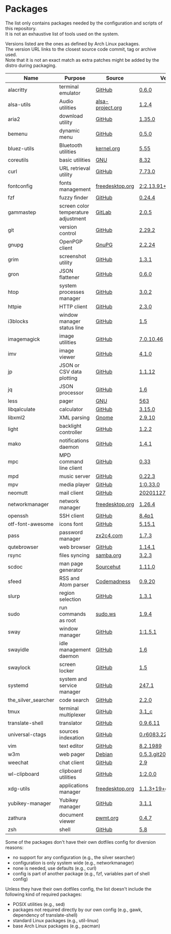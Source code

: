 # Packages

The list only contains packages needed by the configuration and scripts of this repository.  
It is not an exhaustive list of tools used on the system.

Versions listed are the ones as defined by Arch Linux packages.  
The version URL links to the closest source code commit, tag or archive used.  
Note that it is not an exact match as extra patches might be added by the distro during packaging.

| Name                   | Purpose                              | Source                                                                                 | Version                                                                                                                     |
|------------------------|--------------------------------------|----------------------------------------------------------------------------------------|-----------------------------------------------------------------------------------------------------------------------------|
| alacritty              | terminal emulator                    | [GitHub](https://github.com/jwilm/alacritty)                                           | [0.6.0](https://github.com/jwilm/alacritty/releases/tag/v0.6.0)                                                             |
| alsa-utils             | Audio utilities                      | [alsa-project.org](http://git.alsa-project.org/?p=alsa-utils.git)                      | [1.2.4](http://git.alsa-project.org/?p=alsa-utils.git;a=tag;h=v1.2.4)                                                       |
| aria2                  | download utility                     | [GitHub](https://github.com/aria2/aria2)                                               | [1.35.0](https://github.com/aria2/aria2/releases/tag/release-1.35.0)                                                        |
| bemenu                 | dynamic menu                         | [GitHub](https://github.com/Cloudef/bemenu)                                            | [0.5.0](https://github.com/Cloudef/bemenu/releases/tag/0.5.0)                                                               |
| bluez-utils            | Bluetooth utilities                  | [kernel.org](https://git.kernel.org/pub/scm/bluetooth/bluez.git)                       | [5.55](https://git.kernel.org/pub/scm/bluetooth/bluez.git/tag/?h=5.55)                                                      |
| coreutils              | basic utilities                      | [GNU](http://git.savannah.gnu.org/cgit/coreutils.git/)                                 | [8.32](http://git.savannah.gnu.org/cgit/coreutils.git/tag/?h=v8.32)                                                         |
| curl                   | URL retrieval utility                | [GitHub](https://github.com/curl/curl)                                                 | [7.73.0](https://github.com/curl/curl/releases/tag/curl-7_73_0)                                                             |
| fontconfig             | fonts management                     | [freedesktop.org](https://cgit.freedesktop.org/fontconfig/)                            | [2:2.13.91+48+gfcb0420](https://cgit.freedesktop.org/fontconfig/commit/?id=fcb042028126d79ea5a5fa015b2b034b98656e73)        |
| fzf                    | fuzzy finder                         | [GitHub](https://github.com/junegunn/fzf)                                              | [0.24.4](https://github.com/junegunn/fzf/releases/tag/0.24.4)                                                               |
| gammastep              | screen color temperature adjustment  | [GitLab](https://gitlab.com/chinstrap/gammastep)                                       | [2.0.5](https://gitlab.com/chinstrap/gammastep/-/tags/v2.0.5)                                                               |
| git                    | version control                      | [GitHub](https://github.com/git/git)                                                   | [2.29.2](https://github.com/git/git/releases/tag/v2.29.2)                                                                   |
| gnupg                  | OpenPGP client                       | [GnuPG](https://git.gnupg.org/cgi-bin/gitweb.cgi?p=gnupg.git)                          | [2.2.24](https://git.gnupg.org/cgi-bin/gitweb.cgi?p=gnupg.git;a=tag;h=gnupg-2.2.24)                                         |
| grim                   | screenshot utility                   | [GitHub](https://github.com/emersion/grim)                                             | [1.3.1](https://github.com/emersion/grim/releases/tag/v1.3.1)                                                               |
| gron                   | JSON flattener                       | [GitHub](https://github.com/tomnomnom/gron)                                            | [0.6.0](https://github.com/tomnomnom/gron/releases/tag/v0.6.0)                                                              |
| htop                   | system processes manager             | [GitHub](https://github.com/hishamhm/htop)                                             | [3.0.2](https://github.com/htop-dev/htop/releases/tag/3.0.2)                                                                |
| httpie                 | HTTP client                          | [GitHub](https://github.com/jakubroztocil/httpie)                                      | [2.3.0](https://github.com/jakubroztocil/httpie/releases/tag/2.3.0)                                                         |
| i3blocks               | window manager status line           | [GitHub](https://github.com/vivien/i3blocks)                                           | [1.5](https://github.com/vivien/i3blocks/releases/tag/1.5)                                                                  |
| imagemagick            | image utilities                      | [GitHub](https://github.com/ImageMagick/ImageMagick)                                   | [7.0.10.46](https://github.com/ImageMagick/ImageMagick/releases/tag/7.0.10-46)                                              |
| imv                    | image viewer                         | [GitHub](https://github.com/eXeC64/imv)                                                | [4.1.0](https://github.com/eXeC64/imv/releases/tag/v4.1.0)                                                                  |
| jp                     | JSON or CSV data plotting            | [GitHub](https://github.com/sgreben/jp)                                                | [1.1.12](https://github.com/sgreben/jp/releases/tag/1.1.12)                                                                 |
| jq                     | JSON processor                       | [GitHub](https://github.com/stedolan/jq)                                               | [1.6](https://github.com/stedolan/jq/releases/tag/jq-1.6)                                                                   |
| less                   | pager                                | [GNU](http://ftp.gnu.org/gnu/less/)                                                    | [563](http://ftp.gnu.org/gnu/less/less-563.tar.gz)                                                                          |
| libqalculate           | calculator                           | [GitHub](https://github.com/Qalculate/libqalculate)                                    | [3.15.0](https://github.com/Qalculate/libqalculate/releases/tag/v3.15.0)                                                    |
| libxml2                | XML parsing                          | [Gnome](https://gitlab.gnome.org/GNOME/libxml2/)                                       | [2.9.10](https://gitlab.gnome.org/GNOME/libxml2/tags/v2.9.10)                                                               |
| light                  | backlight controller                 | [GitHub](https://github.com/haikarainen/light)                                         | [1.2.2](https://github.com/haikarainen/light/releases/tag/v1.2.2)                                                           |
| mako                   | notifications daemon                 | [GitHub](https://github.com/emersion/mako)                                             | [1.4.1](https://github.com/emersion/mako/releases/tag/v1.4.1)                                                               |
| mpc                    | MPD command line client              | [GitHub](https://github.com/MusicPlayerDaemon/mpc)                                     | [0.33](https://github.com/MusicPlayerDaemon/mpc/releases/tag/v0.33)                                                         |
| mpd                    | music server                         | [GitHub](https://github.com/MusicPlayerDaemon/MPD)                                     | [0.22.3](https://github.com/MusicPlayerDaemon/MPD/releases/tag/v0.22.3)                                                     |
| mpv                    | media player                         | [GitHub](https://github.com/mpv-player/mpv)                                            | [1:0.33.0](https://github.com/mpv-player/mpv/releases/tag/v0.33.0)                                                          |
| neomutt                | mail client                          | [GitHub](https://github.com/neomutt/neomutt)                                           | [20201127](https://github.com/neomutt/neomutt/releases/tag/20201127)                                                        |
| networkmanager         | network manager                      | [freedesktop.org](https://cgit.freedesktop.org/NetworkManager/NetworkManager)          | [1.26.4](https://cgit.freedesktop.org/NetworkManager/NetworkManager/tag/?h=1.26.4)                                          |
| openssh                | SSH client                           | [GitHub](https://github.com/openssh/openssh-portable)                                  | [8.4p1](https://github.com/openssh/openssh-portable/releases/tag/V_8_4_P1)                                                  |
| otf-font-awesome       | icons font                           | [GitHub](https://github.com/FortAwesome/Font-Awesome)                                  | [5.15.1](https://github.com/FortAwesome/Font-Awesome/releases/tag/5.15.1)                                                   |
| pass                   | password manager                     | [zx2c4.com](https://git.zx2c4.com/password-store/)                                     | [1.7.3](https://git.zx2c4.com/password-store/tag/?h=1.7.3)                                                                  |
| qutebrowser            | web browser                          | [GitHub](https://github.com/qutebrowser/qutebrowser)                                   | [1.14.1](https://github.com/qutebrowser/qutebrowser/releases/tag/v1.14.1)                                                   |
| rsync                  | files syncing                        | [samba.org](https://git.samba.org/?p=rsync.git)                                        | [3.2.3](https://git.samba.org/?p=rsync.git;a=tag;h=refs/tags/v3.2.3)                                                        |
| scdoc                  | man page generator                   | [Sourcehut](https://git.sr.ht/~sircmpwn/scdoc)                                         | [1.11.0](https://git.sr.ht/~sircmpwn/scdoc/refs/1.11.0)                                                                     |
| sfeed                  | RSS and Atom parser                  | [Codemadness](https://codemadness.org/git/sfeed)                                       | [0.9.20](https://codemadness.org/git/sfeed/commit/cfcdae2a394a2ac0d180ff34cae17e30422d0800.html)                            |
| slurp                  | region selection                     | [GitHub](https://github.com/emersion/slurp)                                            | [1.3.1](https://github.com/emersion/slurp/releases/tag/v1.3.1)                                                              |
| sudo                   | run commands as root                 | [sudo.ws](https://www.sudo.ws/repos/sudo)                                              | [1.9.4](https://www.sudo.ws/repos/sudo/rev/SUDO_1_9_4)                                                                      |
| sway                   | window manager                       | [GitHub](https://github.com/swaywm/sway)                                               | [1:1.5.1](https://github.com/swaywm/sway/releases/tag/1.5.1)                                                                |
| swayidle               | idle management daemon               | [GitHub](https://github.com/swaywm/swayidle)                                           | [1.6](https://github.com/swaywm/swayidle/releases/tag/1.6)                                                                  |
| swaylock               | screen locker                        | [GitHub](https://github.com/swaywm/swaylock)                                           | [1.5](https://github.com/swaywm/swaylock/releases/tag/1.5)                                                                  |
| systemd                | system and service manager           | [GitHub](https://github.com/systemd/systemd)                                           | [247.1](https://github.com/systemd/systemd-stable/releases/tag/v247.1)                                                      |
| the_silver_searcher    | code search                          | [GitHub](https://github.com/ggreer/the_silver_searcher)                                | [2.2.0](https://github.com/ggreer/the_silver_searcher/releases/tag/2.2.0)                                                   |
| tmux                   | terminal multiplexer                 | [GitHub](https://github.com/tmux/tmux)                                                 | [3.1_c](https://github.com/tmux/tmux/releases/tag/3.1c)                                                                     |
| translate-shell        | translator                           | [GitHub](https://github.com/soimort/translate-shell)                                   | [0.9.6.11](https://github.com/soimort/translate-shell/releases/tag/v0.9.6.11)                                               |
| universal-ctags        | sources indexation                   | [GitHub](https://github.com/universal-ctags/ctags)                                     | [0.r6083.2258b24b](https://github.com/universal-ctags/ctags/commit/2258b24b27962615bc609c6139870be8769f578b)                |
| vim                    | text editor                          | [GitHub](https://github.com/vim/vim)                                                   | [8.2.1989](https://github.com/vim/vim/releases/tag/v8.2.1989)                                                               |
| w3m                    | web pager                            | [Debian](https://salsa.debian.org/debian/w3m)                                          | [0.5.3.git20200507](https://salsa.debian.org/debian/w3m/commit/aa078ed98ab58e961761c077472c1219dcbc738e)                    |
| weechat                | chat client                          | [GitHub](https://github.com/weechat/weechat)                                           | [2.9](https://github.com/weechat/weechat/releases/tag/v2.9)                                                                 |
| wl-clipboard           | clipboard utilities                  | [GitHub](https://github.com/bugaevc/wl-clipboard)                                      | [1:2.0.0](https://github.com/bugaevc/wl-clipboard/releases/tag/v2.0.0)                                                      |
| xdg-utils              | applications manager                 | [freedesktop.org](https://cgit.freedesktop.org/xdg/xdg-utils/)                         | [1.1.3+19+g9816ebb](https://cgit.freedesktop.org/xdg/xdg-utils/commit/?id=9816ebb3e6fd9f23e993b8b7fcbd56f92d9c9197)         |
| yubikey-manager        | Yubikey manager                      | [GitHub](https://github.com/Yubico/yubikey-manager)                                    | [3.1.1](https://github.com/Yubico/yubikey-manager/releases/tag/yubikey-manager-3.1.1)                                       |
| zathura                | document viewer                      | [pwmt.org](https://git.pwmt.org/pwmt/zathura)                                          | [0.4.7](https://git.pwmt.org/pwmt/zathura/tags/0.4.7)                                                                       |
| zsh                    | shell                                | [GitHub](https://github.com/zsh-users/zsh)                                             | [5.8](https://github.com/zsh-users/zsh/releases/tag/zsh-5.8)                                                                |

Some of the packages don't have their own dotfiles config for diversion reasons:
- no support for any configuration (e.g., the silver searcher)
- configuration is only system wide (e.g., networkmanager)
- none is needed, use defaults (e.g., curl)
- config is part of another package (e.g., fzf, variables part of shell config)

Unless they have their own dotfiles config, the list doesn't include the following kind of required packages:
- POSIX utilities (e.g., sed)
- packages not required directly by our own config (e.g., gawk, dependency of translate-shell)
- standard Linux packages (e.g., util-linux)
- base Arch Linux packages (e.g., pacman)
